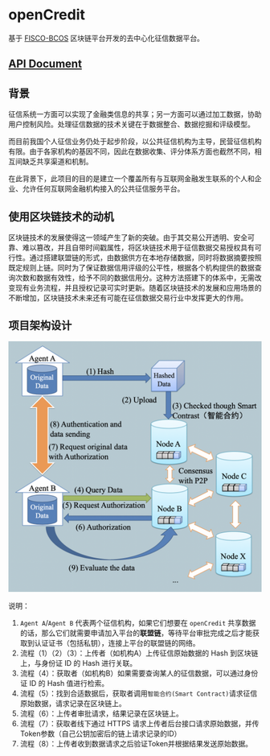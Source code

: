 # openCredit

基于 [FISCO-BCOS](https://github.com/FISCO-BCOS/FISCO-BCOS) 区块链平台开发的去中心化征信数据平台。

## [API Document](./API.md)

## 背景

征信系统一方面可以实现了金融类信息的共享；另一方面可以通过加工数据，协助用户控制风险。处理征信数据的技术关键在于数据整合、数据挖掘和评级模型。

而目前我国个人征信业务仍处于起步阶段，以公共征信机构为主导，民营征信机构有限。由于各家机构的基因不同，因此在数据收集、评分体系方面也截然不同，相互间缺乏共享渠道和机制。

在此背景下，此项目的目的是建立一个覆盖所有与互联网金融发生联系的个人和企业、允许任何互联网金融机构接入的公共征信服务平台。

## 使用区块链技术的动机

区块链技术的发展使得这一领域产生了新的突破。由于其交易公开透明、安全可靠、难以篡改，并且自带时间戳属性，将区块链技术用于征信数据交易授权具有可行性。通过搭建联盟链的形式，由数据供方在本地存储数据，同时将数据摘要按照既定规则上链。同时为了保证数据信用评级的公平性，根据各个机构提供的数据查询次数和数据有效性，给予不同的数据信用分。这种方法搭建下的体系中，无需改变现有业务流程，并且授权记录可实时更新。随着区块链技术的发展和应用场景的不断增加，区块链技术未来还有可能在征信数据交易行业中发挥更大的作用。

## 项目架构设计

![架构示意图](./img/system-design.png)

说明：

1. `Agent A`/`Agent B` 代表两个征信机构，如果它们想要在 `openCredit` 共享数据的话，那么它们就需要申请加入平台的**联盟链**，等待平台审批完成之后才能获取到认证证书（包括私钥），连接上平台的联盟链的网络。
2. 流程（1）（2）（3）：上传者（如机构A）上传征信原始数据的 Hash 到区块链上，与身份证 ID 的 Hash 进行关联。
3. 流程（4）：获取者（如机构B）如果需要查询某人的征信数据，可以通过身份证 ID 的 Hash 值进行检索。
4. 流程（5）：找到合适数据后，获取者调用`智能合约(Smart Contract)`请求征信原始数据，请求记录在区块链上。
5. 流程（6）：上传者审批请求，结果记录在区块链上。
6. 流程（7）：获取者线下通过 HTTPS 请求上传者后台接口请求原始数据，并传Token参数（自己公钥加密后的链上请求记录的ID）
7. 流程（8）：上传者收到数据请求之后验证Token并根据结果发送原始数据。
